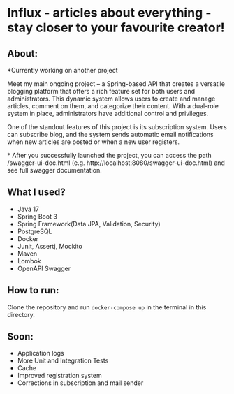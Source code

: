# Influx - articles about everything - stay closer to your favourite creator!

## About:
*Currently working on another project

Meet my main ongoing project – a Spring-based API that creates a versatile blogging platform that offers a rich feature set for both users and administrators. 
This dynamic system allows users to create and manage articles, comment on them, and categorize their content. With a dual-role system in place, administrators have additional control and privileges.


One of the standout features of this project is its subscription system. Users can subscribe blog, and the system sends automatic email notifications when new articles are posted or when a new user registers.


\* After you successfully launched the project, you can access the path /swagger-ui-doc.html (e.g. http://localhost:8080/swagger-ui-doc.html) and see full swagger documentation.

## What I used?
- Java 17
- Spring Boot 3
- Spring Framework(Data JPA, Validation, Security)
- PostgreSQL
- Docker
- Junit, Assertj, Mockito
- Maven
- Lombok
- OpenAPI Swagger

## How to run:
Clone the repository and run ```docker-compose up``` in the terminal in this directory.

## Soon:
* Application logs
* More Unit and Integration Tests
* Cache
* Improved registration system
* Corrections in subscription and mail sender
